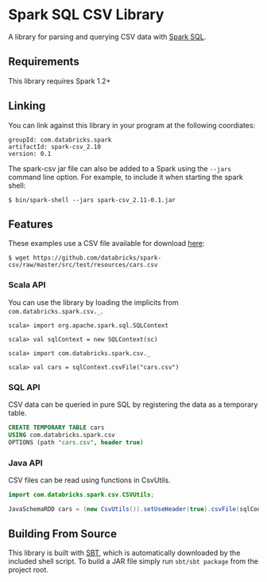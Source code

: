 # Spark SQL CSV Library

A library for parsing and querying CSV data with [Spark SQL](http://spark.apache.org/docs/latest/sql-programming-guide.html).

## Requirements

This library requires Spark 1.2+

## Linking
You can link against this library in your program at the following coordiates:

```
groupId: com.databricks.spark
artifactId: spark-csv_2.10
version: 0.1
```
The spark-csv jar file can also be added to a Spark using the `--jars` command line option.  For example, to include it when starting the spark shell:

```
$ bin/spark-shell --jars spark-csv_2.11-0.1.jar
```

## Features
These examples use a CSV file available for download [here](https://github.com/databricks/spark-csv/raw/master/src/test/resources/cars.csv):

```
$ wget https://github.com/databricks/spark-csv/raw/master/src/test/resources/cars.csv
```

### Scala API

You can use the library by loading the implicits from `com.databricks.spark.csv._`.

```
scala> import org.apache.spark.sql.SQLContext

scala> val sqlContext = new SQLContext(sc)

scala> import com.databricks.spark.csv._

scala> val cars = sqlContext.csvFile("cars.csv")
```

### SQL API
CSV data can be queried in pure SQL by registering the data as a temporary table.

```sql
CREATE TEMPORARY TABLE cars
USING com.databricks.spark.csv
OPTIONS (path "cars.csv", header true)
```

### Java API
CSV files can be read using functions in CsvUtils.

```java
import com.databricks.spark.csv.CSVUtils;

JavaSchemaRDD cars = (new CsvUtils()).setUseHeader(true).csvFile(sqlContext, "cars.csv");
```

## Building From Source
This library is built with [SBT](http://www.scala-sbt.org/0.13/docs/Command-Line-Reference.html), which is automatically downloaded by the included shell script.  To build a JAR file simply run `sbt/sbt package` from the project root.

